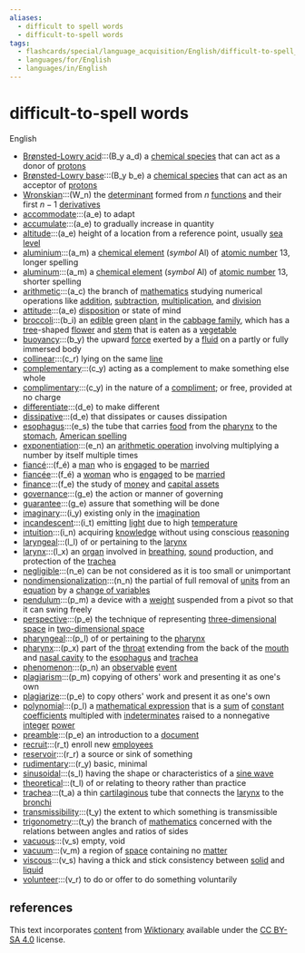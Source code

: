 ```yaml
---
aliases:
  - difficult to spell words
  - difficult-to-spell words
tags:
  - flashcards/special/language_acquisition/English/difficult-to-spell_words
  - languages/for/English
  - languages/in/English
---
```


# difficult-to-spell words

English

- [Brønsted-Lowry acid](https://en.wiktionary.org/wiki/Brønsted-Lowry_acid):::(B_y a_d) a [chemical species](../../../general/chemical%20species.md) that can act as a donor of [protons](../../../general/proton.md) <!--SR:!2024-02-03,17,343!2024-02-05,19,343-->
- [Brønsted-Lowry base](https://en.wiktionary.org/wiki/Brønsted-Lowry_base):::(B_y b_e) a [chemical species](../../../general/chemical%20species.md) that can act as an acceptor of [protons](../../../general/proton.md) <!--SR:!2024-02-02,16,343!2024-02-04,18,343-->
- [Wronskian](https://en.wiktionary.org/wiki/Wronskian):::(W_n) the [determinant](../../../general/deteriminant.md) formed from $n$ [functions](../../../general/function%20(mathematics).md) and their first $n - 1$ [derivatives](../../../general/derivative.md) <!--SR:!2024-04-02,74,324!2024-03-28,69,324-->
- [accommodate](https://en.wiktionary.org/wiki/accommodate):::(a_e) to adapt <!--SR:!2024-03-24,66,324!2024-02-28,45,304-->
- [accumulate](https://en.wiktionary.org/wiki/accumulate):::(a_e) to gradually increase in quantity <!--SR:!2024-02-26,42,332!2024-01-22,19,334-->
- [altitude](https://en.wiktionary.org/wiki/altitude):::(a_e) height of a location from a reference point, usually [sea level](../../../general/sea%20level.md) <!--SR:!2024-03-28,70,324!2024-03-31,72,324-->
- [aluminium](https://en.wiktionary.org/wiki/aluminium):::(a_m) a [chemical element](../../../general/chemical%20element.md) (_symbol_ Al) of [atomic number](../../../general/atomic%20number.md) 13, longer spelling <!--SR:!2024-03-02,55,310!2024-03-23,72,310-->
- [aluminum](https://en.wiktionary.org/wiki/aluminum):::(a_m) a [chemical element](../../../general/chemical%20element.md) (_symbol_ Al) of [atomic number](../../../general/atomic%20number.md) 13, shorter spelling <!--SR:!2024-02-09,37,290!2024-02-23,49,290-->
- [arithmetic](https://en.wiktionary.org/wiki/arithmetic):::(a_c) the branch of [mathematics](../../../general/mathematics.md) studying numerical operations like [addition](../../../general/addition.md), [subtraction](../../../general/subtraction.md), [multiplication](../../../general/multiplication.md), and [division](../../../general/division%20(mathematics).md) <!--SR:!2024-03-22,65,324!2024-01-22,16,264-->
- [attitude](https://en.wiktionary.org/wiki/attitude):::(a_e) [disposition](../../../general/disposition.md) or state of mind <!--SR:!2024-03-14,58,324!2024-01-20,18,304-->
- [broccoli](https://en.wiktionary.org/wiki/broccoli):::(b_i) an [edible](../../../general/edible.md) green [plant](../../../general/plant.md) in the [cabbage family](../../../general/Brassicaceae.md), which has a [tree](../../../general/tree.md)-shaped [flower](../../../general/flower.md) and [stem](../../../general/stalk.md) that is eaten as a [vegetable](../../../general/vegetable.md) <!--SR:!2024-01-27,20,337!2024-03-06,48,337-->
- [buoyancy](https://en.wiktionary.org/wiki/buoyancy):::(b_y) the upward [force](../../../general/force.md) exerted by a [fluid](../../../general/fluid.md) on a partly or fully immersed body <!--SR:!2024-02-22,38,284!2024-01-20,18,304-->
- [collinear](https://en.wiktionary.org/wiki/collinear):::(c_r) lying on the same [line](../../../general/line%20(geometry).md) <!--SR:!2024-03-19,62,324!2024-03-22,65,324-->
- [complementary](https://en.wiktionary.org/wiki/complementary):::(c_y) acting as a complement to make something else whole <!--SR:!2024-03-21,64,324!2024-03-12,56,324-->
- [complimentary](https://en.wiktionary.org/wiki/complimentary):::(c_y) in the nature of a [compliment](../../../general/compliment.md); or free, provided at no charge <!--SR:!2024-01-31,14,264!2024-03-16,59,324-->
- [differentiate](https://en.wiktionary.org/wiki/differentiate):::(d_e) to make different <!--SR:!2024-01-20,18,304!2024-01-20,18,304-->
- [dissipative](https://en.wiktionary.org/wiki/dissipative):::(d_e) that dissipates or causes dissipation <!--SR:!2024-01-20,18,304!2024-03-26,68,324-->
- [esophagus](https://en.wiktionary.org/wiki/esophagus):::(e_s) the tube that carries [food](../../../general/food.md) from the [pharynx](../../../general/pharynx.md) to the [stomach](../../../general/stomach.md), [American spelling](../../../general/American%20and%20British%20English%20spelling%20differences.md) <!--SR:!2024-04-04,76,324!2024-02-05,25,264-->
- [exponentiation](https://en.wiktionary.org/wiki/exponentiation):::(e_n) an [arithmetic operation](../../../general/arithmetic.md) involving multiplying a number by itself multiple times <!--SR:!2024-03-29,71,324!2024-03-05,51,304-->
- [fiancé](https://en.wiktionary.org/wiki/fiancé):::(f_é) a [man](../../../general/man.md) who is [engaged](../../../general/engagement.md) to be [married](../../../general/marriage.md) <!--SR:!2024-03-17,61,324!2024-03-31,72,324-->
- [fiancée](https://en.wiktionary.org/wiki/fiancée):::(f_é) a [woman](../../../general/woman.md) who is [engaged](../../../general/engagement.md) to be [married](../../../general/marriage.md) <!--SR:!2024-03-17,60,324!2024-01-20,18,304-->
- [finance](https://en.wiktionary.org/wiki/finance):::(f_e) the study of [money](../../../general/money.md) and [capital assets](../../../general/capital%20asset.md) <!--SR:!2024-03-27,69,324!2024-03-23,66,324-->
- [governance](https://en.wiktionary.org/wiki/governance):::(g_e) the action or manner of governing <!--SR:!2024-03-19,68,310!2024-03-24,73,310-->
- [guarantee](https://en.wiktionary.org/wiki/guarantee):::(g_e) assure that something will be done <!--SR:!2024-02-06,20,343!2024-02-03,15,303-->
- [imaginary](https://en.wiktionary.org/wiki/imaginary):::(i_y) existing only in the [imagination](../../../general/imagination.md) <!--SR:!2024-03-28,69,324!2024-03-18,61,324-->
- [incandescent](https://en.wiktionary.org/wiki/incandescent):::(i_t) emitting [light](../../../general/light.md) due to high [temperature](../../../general/temperature.md) <!--SR:!2024-02-21,40,304!2024-02-03,23,264-->
- [intuition](https://en.wiktionary.org/wiki/intuition):::(i_n) acquiring [knowledge](../../../general/knowledge.md) without using conscious [reasoning](../../../general/reason.md) <!--SR:!2024-03-29,70,324!2024-04-03,75,324-->
- [laryngeal](https://en.wiktionary.org/wiki/laryngeal):::(l_l) of or pertaining to the [larynx](../../../general/larynx.md) <!--SR:!2024-04-01,73,324!2024-01-20,18,304-->
- [larynx](https://en.wiktionary.org/wiki/larynx):::(l_x) an [organ](../../../general/organ%20(anatomy).md) involved in [breathing](../../../general/breathing.md), [sound](../../../general/sound.md) production, and protection of the [trachea](../../../general/trachea.md) <!--SR:!2024-02-23,42,304!2024-03-27,69,324-->
- [negligible](https://en.wiktionary.org/wiki/negligible):::(n_e) can be not considered as it is too small or unimportant <!--SR:!2024-01-20,18,304!2024-01-31,23,284-->
- [nondimensionalization](https://en.wiktionary.org/wiki/nondimensionalization):::(n_n) the partial of full removal of [units](../../../general/unit%20of%20measurement.md) from an [equation](../../../general/equation.md) by a [change of variables](../../../general/change%20of%20variables.md) <!--SR:!2024-01-20,18,304!2024-03-07,48,304-->
- [pendulum](https://en.wiktionary.org/wiki/pendulum):::(p_m) a device with a [weight](../../../general/weight%20(object).md) suspended from a pivot so that it can swing freely <!--SR:!2024-01-28,20,338!2024-01-25,17,338-->
- [perspective](https://en.wiktionary.org/wiki/perspective):::(p_e) the technique of representing [three-dimensional space](../../../general/three-dimensional%20space.md) in [two-dimensional space](../../../general/two-dimensional%20space.md) <!--SR:!2024-01-21,18,332!2024-01-22,19,332-->
- [pharyngeal](https://en.wiktionary.org/wiki/pharyngeal):::(p_l) of or pertaining to the [pharynx](../../../general/pharynx.md) <!--SR:!2024-03-28,69,324!2024-03-28,70,324-->
- [pharynx](https://en.wiktionary.org/wiki/pharynx):::(p_x) part of the [throat](../../../general/throat.md) extending from the back of the [mouth](../../../general/mouth.md) and [nasal cavity](../../../general/nasal%20cavity.md) to the [esophagus](../../../general/esophagus.md) and [trachea](../../../general/trachea.md) <!--SR:!2024-01-25,14,264!2024-02-10,33,284-->
- [phenomenon](https://en.wiktionary.org/wiki/phenomenon):::(p_n) an [observable](../../../general/observable.md) [event](../../../general/event%20(philosophy).md) <!--SR:!2024-02-04,18,343!2024-01-23,5,283-->
- [plagiarism](https://en.wiktionary.org/wiki/plagiarism):::(p_m) copying of others' work and presenting it as one's own <!--SR:!2024-01-20,18,304!2024-02-01,25,284-->
- [plagiarize](https://en.wiktionary.org/wiki/plagiarize):::(p_e) to copy others' work and present it as one's own <!--SR:!2024-03-24,67,324!2024-01-30,22,284-->
- [polynomial](https://en.wiktionary.org/wiki/polynomial):::(p_l) a [mathematical expression](../../../general/expression%20(mathematics).md) that is a [sum](../../../general/summation.md) of [constant](../../../general/constant%20(mathematics).md) [coefficients](../../../general/coefficient.md) multipled with [indeterminates](../../../general/indeterminate%20(variable).md) raised to a nonnegative [integer](../../../general/integer.md) [power](../../../general/exponentiation.md) <!--SR:!2024-03-29,71,324!2024-03-03,49,304-->
- [preamble](https://en.wiktionary.org/wiki/preamble):::(p_e) an introduction to a [document](../../../general/document.md) <!--SR:!2024-01-22,19,332!2024-01-21,18,332-->
- [recruit](https://en.wiktionary.org/wiki/recruit):::(r_t) enroll new [employees](../../../general/employment.md#employee) <!--SR:!2024-03-26,68,3522!2024-03-31,72,352-->
- [reservoir](https://en.wiktionary.org/wiki/reservoir):::(r_r) a source or sink of something <!--SR:!2024-03-22,71,310!2024-01-23,25,270-->
- [rudimentary](https://en.wiktionary.org/wiki/rudimentary):::(r_y) basic, minimal <!--SR:!2024-01-20,17,332!2024-02-29,46,332-->
- [sinusoidal](https://en.wiktionary.org/wiki/sinusoidal):::(s_l) having the shape or characteristics of a [sine wave](../../../general/sine%20wave.md) <!--SR:!2024-04-01,73,324!2024-01-31,15,284-->
- [theoretical](https://en.wiktionary.org/wiki/theoretical):::(t_l) of or relating to theory rather than practice <!--SR:!2024-03-05,58,310!2024-02-28,48,270-->
- [trachea](https://en.wiktionary.org/wiki/trachea):::(t_a) a thin [cartilaginous](../../../general/cartilage.md) tube that connects the [larynx](../../../general/larynx.md) to the [bronchi](../../../general/bronchus.md) <!--SR:!2024-02-08,27,284!2024-03-11,55,324-->
- [transmissibility](https://en.wiktionary.org/wiki/transmissibility):::(t_y) the extent to which something is transmissible <!--SR:!2024-03-20,63,324!2024-03-27,68,324-->
- [trigonometry](https://en.wiktionary.org/wiki/trigonometry):::(t_y) the branch of [mathematics](../../../general/mathematics.md) concerned with the relations between angles and ratios of sides <!--SR:!2024-03-03,52,270!2024-01-22,20,270-->
- [vacuous](https://en.wiktionary.org/wiki/vacuous):::(v_s) empty, void <!--SR:!2024-03-15,59,324!2024-02-20,38,304-->
- [vacuum](https://en.wiktionary.org/wiki/vacuum):::(v_m) a region of [space](../../../general/space.md) containing no [matter](../../../general/matter.md) <!--SR:!2024-03-23,65,324!2024-03-16,60,324-->
- [viscous](https://en.wiktionary.org/wiki/viscous):::(v_s) having a thick and stick consistency between [solid](../../../general/solid.md) and [liquid](../../../general/liquid.md) <!--SR:!2024-03-13,57,324!2024-02-12,32,304-->
- [volunteer](https://en.wiktionary.org/wiki/volunteer):::(v_r) to do or offer to do something voluntarily <!--SR:!2024-04-02,74,352!2024-04-04,76,352-->

## references

This text incorporates [content](https://en.wiktionary.org/) from [Wiktionary](../../../general/Wiktionary.md) available under the [CC BY-SA 4.0](https://creativecommons.org/licenses/by-sa/4.0/) license.
